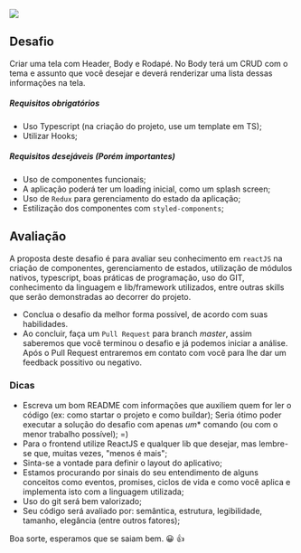 ![](https://app-qrcode-aquivo-importacao-modelo.s3.amazonaws.com/chanllengeLayoutGithub.png)

## Desafio
Criar uma tela com Header, Body e Rodapé. No Body terá um CRUD com o tema e assunto
que você desejar e deverá renderizar uma lista dessas informações na tela.

##### Requisitos obrigatórios
- Uso Typescript (na criação do projeto, use um template em TS);
- Utilizar Hooks;

##### Requisitos desejáveis (Porém importantes)
- Uso de componentes funcionais;
- A aplicação poderá ter um loading inicial, como um splash screen;
- Uso de `Redux` para gerenciamento do estado da aplicação;
- Estilização dos componentes com `styled-components`;

## Avaliação
A proposta deste desafio é para avaliar seu conhecimento em `reactJS` na criação de componentes, gerenciamento de estados, utilização de módulos nativos, typescript, boas práticas de programação, uso do GIT, conhecimento da linguagem e lib/framework utilizados, entre outras skills que serão demonstradas ao decorrer do projeto.

- Conclua o desafio da melhor forma possível, de acordo com suas habilidades.
- Ao concluir, faça um `Pull Request` para branch *master*, assim saberemos que
você terminou o desafio e já podemos iniciar a análise. Após o Pull Request
entraremos em contato com você para lhe dar um feedback possitivo ou negativo.

### Dicas

* Escreva um bom README com informações que auxiliem quem for ler o código (ex: como startar o projeto e como buildar);
 Seria ótimo poder executar a solução do desafio com apenas *um** comando (ou com o menor trabalho possível); =)
* Para o frontend utilize ReactJS e qualquer lib que desejar, mas lembre-se que, muitas vezes, "menos é mais";
* Sinta-se a vontade para definir o layout do aplicativo;
* Estamos procurando por sinais do seu entendimento de alguns conceitos como eventos, promises, ciclos de vida e como você aplica e implementa isto com a linguagem utilizada;
* Uso do git será bem valorizado;
* Seu código será avaliado por: semântica, estrutura, legibilidade, tamanho, elegância (entre outros fatores);


Boa sorte, esperamos que se saiam bem. :grinning: :thumbsup:
